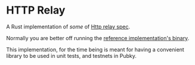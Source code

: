 # HTTP Relay

A Rust implementation of _some_ of [Http relay spec](https://httprelay.io/).

Normally you are better off running the [reference implementation's binary](https://httprelay.io/download/).

This implementation, for the time being is meant for having a convenient library to be used in unit tests, and testnets in Pubky.
